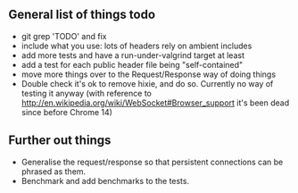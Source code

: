 General list of things todo
---------------------------

* git grep 'TODO' and fix
* include what you use: lots of headers rely on ambient includes
* add more tests and have a run-under-valgrind target at least
* add a test for each public header file being "self-contained"
* move more things over to the Request/Response way of doing things
* Double check it's ok to remove hixie, and do so.  Currently no way of testing it anyway
  (with reference to http://en.wikipedia.org/wiki/WebSocket#Browser_support it's been dead
  since before Chrome 14)

Further out things
------------------
* Generalise the request/response so that persistent connections can be phrased
  as them.
* Benchmark and add benchmarks to the tests.
